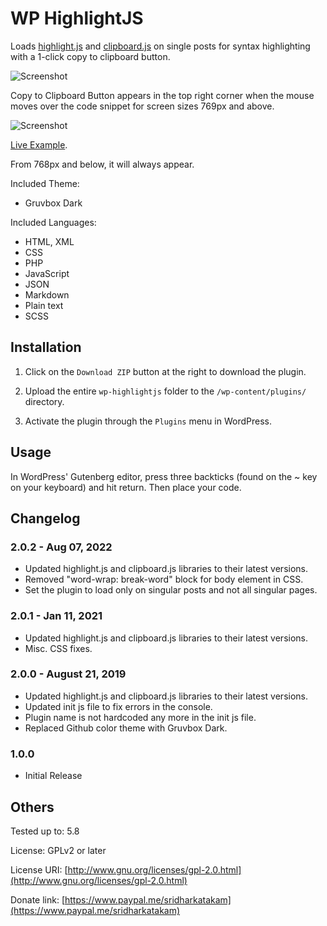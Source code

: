 # WP HighlightJS #

Loads [highlight.js](https://highlightjs.org/) and [clipboard.js](https://clipboardjs.com/) on single posts for syntax highlighting with a 1-click copy to clipboard button.

![Screenshot](https://d.pr/i/abb4xb+ "Screenshot")

Copy to Clipboard Button appears in the top right corner when the mouse moves over the code snippet for screen sizes 769px and above.

![Screenshot](https://d.pr/i/u6MPQm+ "Screenshot")

[Live Example](https://wpdevdesign.com/how-to-add-cpt-entries-in-author-archives/).

From 768px and below, it will always appear.

Included Theme:

* Gruvbox Dark

Included Languages:

* HTML, XML
* CSS
* PHP
* JavaScript
* JSON
* Markdown
* Plain text
* SCSS

## Installation ##

1) Click on the `Download ZIP` button at the right to download the plugin.

2) Upload the entire `wp-highlightjs` folder to the `/wp-content/plugins/` directory.

3) Activate the plugin through the `Plugins` menu in WordPress.

## Usage ##

In WordPress' Gutenberg editor, press three backticks (found on the ~ key on your keyboard) and hit return. Then place your code.

## Changelog ##

### 2.0.2 - Aug 07, 2022 ###
* Updated highlight.js and clipboard.js libraries to their latest versions.
* Removed "word-wrap: break-word" block for body element in CSS.
* Set the plugin to load only on singular posts and not all singular pages.

### 2.0.1 - Jan 11, 2021 ###
* Updated highlight.js and clipboard.js libraries to their latest versions.
* Misc. CSS fixes.

### 2.0.0 - August 21, 2019 ###
* Updated highlight.js and clipboard.js libraries to their latest versions.
* Updated init js file to fix errors in the console.
* Plugin name is not hardcoded any more in the init js file.
* Replaced Github color theme with Gruvbox Dark.

### 1.0.0 ###
* Initial Release

## Others ##

Tested up to: 5.8

License: GPLv2 or later

License URI: [http://www.gnu.org/licenses/gpl-2.0.html](http://www.gnu.org/licenses/gpl-2.0.html)

Donate link: [https://www.paypal.me/sridharkatakam](https://www.paypal.me/sridharkatakam)